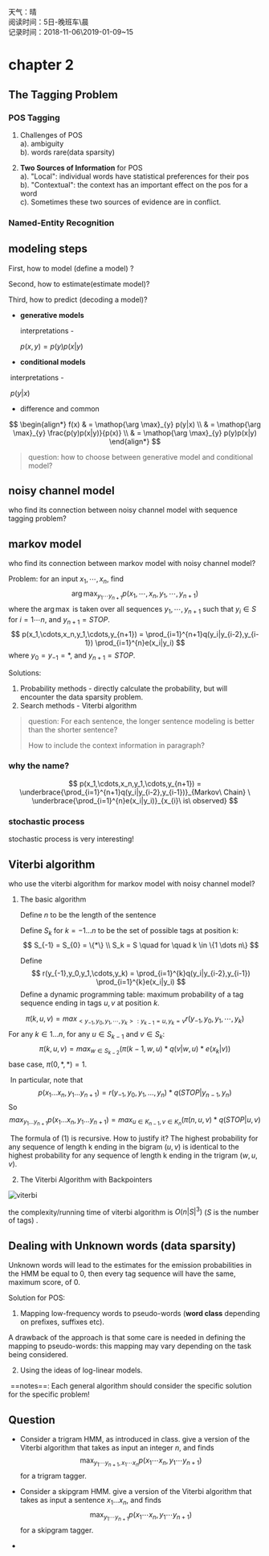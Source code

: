 天气：晴  
阅读时间：5日-晚班车\晨<br>记录时间：2018-11-06\2019-01-09~15


# chapter 2
## The Tagging Problem

### POS Tagging  

1. Challenges of POS  
a). ambiguity  
b). words rare(data sparsity)  

2. **Two Sources of Information** for POS  
a). "Local": individual words have statistical preferences for their pos  
b). "Contextual": the context has an important effect on the pos for a word  
c). Sometimes these two sources of evidence are in conflict.

### Named-Entity Recognition  



## modeling steps

First, how to model (define a model) ?

Second, how to estimate(estimate model)?

Third, how to predict (decoding a model)?

+ **generative models**

  interpretations - 

  $p(x,y)=p(y)p(x|y)$


+ **conditional models**

​	interpretations - 

​	$p(y|x)$

+ difference and common

$$
\begin{align*}
f(x) 
& = \mathop{\arg \max}_{y} p(y|x) \\
& = \mathop{\arg \max}_{y} \frac{p(y)p(x|y)}{p(x)} \\
& = \mathop{\arg \max}_{y} p(y)p(x|y)
\end{align*}
$$



> question: how to choose between generative model and conditional model?

## noisy channel model

who find its connection between noisy channel model with sequence tagging problem?



## markov model

who find its connection between markov model with noisy channel model?



Problem: for an input $x_1,\cdots,x_n$, find
$$
\arg \max_{y_1\cdots y_{n+1}} p(x_1,\cdots,x_n,y_1,\cdots,y_{n+1})
$$
where the $\arg \max$ is taken over all sequences $y_1,\cdots,y_{n+1}$ such that $y_i \in S$ for $i=1 \cdots n$, and $y_{n+1} = STOP$. 
$$
p(x_1,\cdots,x_n,y_1,\cdots,y_{n+1}) = \prod_{i=1}^{n+1}q(y_i|y_{i-2},y_{i-1}) \prod_{i=1}^{n}e(x_i|y_i)
$$
where $y_{0} = y_{-1} = *$, and $y_{n+1} = STOP$.



Solutions:

1. Probability methods - directly calculate the probability, but will encounter the data sparsity problem.
2. Search methods - Viterbi algorithm



> question: For each sentence, the longer sentence modeling is better than the shorter sentence?
>
> How to include the context information in paragraph?

### why the name?

$$
p(x_1,\cdots,x_n,y_1,\cdots,y_{n+1}) = \underbrace{\prod_{i=1}^{n+1}q(y_i|y_{i-2},y_{i-1})}_{Markov\ Chain} \ \underbrace{\prod_{i=1}^{n}e(x_i|y_i)}_{x_{i}\ is\ observed}
$$

### stochastic process

stochastic process is very interesting!



## Viterbi algorithm

who use the viterbi algorithm for markov model with noisy channel model?

1. The basic algorithm

   Define $n$ to be the length of the sentence

   Define $S_k$ for $k=-1 \dots n$ to be the set of possible tags at position k:
   $$
   S_{-1} = S_{0} = \{*\} \\
   S_k = S \quad for \quad k \in \{1 \dots n\}
   $$

   Define 
   $$
   r(y_{-1},y_0,y_1,\cdots,y_k) = \prod_{i=1}^{k}q(y_i|y_{i-2},y_{i-1}) \prod_{i=1}^{k}e(x_i|y_i)
   $$
   Define a dynamic programming table: maximum probability of a tag sequence ending in tags $u,v$ at position $k$.

$$
\pi(k,u,v) = max_{<y_{-1},y_0,y_1,\cdots,y_k>:y_{k-1}=u,y_k=v} r(y_{-1},y_0,y_1,\cdots,y_k)
$$
 ​	For any $k \in {1\dots n}$, for any $u \in S_{k-1}$ and $v \in S_{k}$:
$$
\pi(k,u,v) = max_{w \in S_{k-2}} (\pi(k-1,w,u) * q(v|w,u) * e(x_k|v)) \tag{1}
$$
​	base case, $\pi(0, *,*) = 1​$.

​	In particular, note that
$$
   p(x_1 \dots x_n,y_1 \dots y_{n+1}) = r(y_{-1},y_0,y_1,\dots,y_n) * q(STOP|y_{n-1},y_n)
$$
   	So
$$
max_{y_1 \dots y_{n+1}} p(x_1 \dots x_n,y_1 \dots y_{n+1}) = max_{u \in K_{n-1},v \in K_n} (\pi(n,u,v) * q(STOP|u,v)
$$

​	The formula of (1) is recursive. How to justify it? The highest probability for any sequence of length k ending in the bigram $(u,v)$ is identical to the highest probability for any sequence of length k ending in the trigram $(w,u,v)$. 

2. The Viterbi Algorithm with Backpointers

![viterbi](https://github.com/bifeng/daily_book_notes/raw/master/resource/viterbi_backpointers_hmm.png)

the complexity/running time of viterbi algorithm is $O(n|S|^3)$ ($S$ is the number of tags) .



## Dealing with Unknown words (data sparsity)

Unknown words will lead to the estimates for the emission probabilities in the HMM be equal to 0, then every tag sequence will have the same, maximum score, of 0.

Solution for POS:

1. Mapping low-frequency words to pseudo-words (**word class** depending on prefixes, suffixes etc).

A drawback of the approach is that some care is needed in defining the mapping to pseudo-words: this mapping may vary depending on the task being considered.

2. Using the ideas of log-linear models.

​	==notes==: Each general algorithm should consider the specific solution for the specific problem!



## Question

+ Consider a trigram HMM, as introduced in class. give a version of the Viterbi algorithm that takes as input an integer $n$, and finds
  $$
  \max_{y_1\cdots y_{n+1},x_1 \cdots x_n} p(x_1 \cdots x_n,y_1 \cdots y_{n+1})
  $$
  for a trigram tagger.

+ Consider a skipgram HMM. give a version of the Viterbi algorithm that takes as input a sentence $x_1 \dots x_n$, and finds
  $$
  \max_{y_1\cdots y_{n+1}} p(x_1 \cdots x_n,y_1 \cdots y_{n+1})
  $$
  for a skipgram tagger.

+ 








